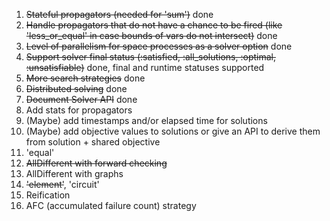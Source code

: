 1. ~~Stateful propagators (needed for 'sum')~~ done
2. ~~Handle propagators that do not have a chance to be fired (like 'less_or_equal' in case bounds of vars do not intersect)~~ done
3. ~~Level of parallelism for space processes as a solver option~~ done
4. ~~Support solver final status (:satisfied, :all_solutions, :optimal, :unsatisfiable)~~ done, final and runtime statuses supported
5. ~~More search strategies~~ done
6. ~~Distributed solving~~ done
7. ~~Document Solver API~~ done
8. Add stats for propagators
9. (Maybe) add timestamps and/or elapsed time for solutions
10. (Maybe) add objective values to solutions or give an API to derive them from solution + shared objective
11. 'equal'
12. ~~AllDifferent with forward checking~~
13. AllDifferent with graphs
14. ~~'element'~~, 'circuit'
15. Reification
16. AFC (accumulated failure count) strategy   
